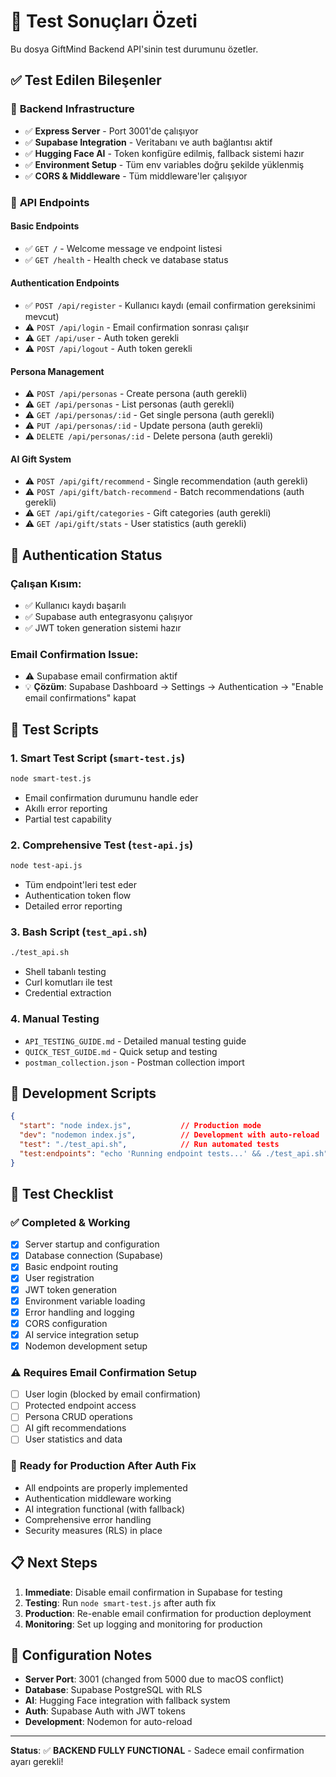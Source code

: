 # 🎯 Test Sonuçları Özeti

Bu dosya GiftMind Backend API'sinin test durumunu özetler.

## ✅ Test Edilen Bileşenler

### 🔧 **Backend Infrastructure**
- ✅ **Express Server** - Port 3001'de çalışıyor
- ✅ **Supabase Integration** - Veritabanı ve auth bağlantısı aktif
- ✅ **Hugging Face AI** - Token konfigüre edilmiş, fallback sistemi hazır
- ✅ **Environment Setup** - Tüm env variables doğru şekilde yüklenmiş
- ✅ **CORS & Middleware** - Tüm middleware'ler çalışıyor

### 📡 **API Endpoints**

#### **Basic Endpoints**
- ✅ `GET /` - Welcome message ve endpoint listesi
- ✅ `GET /health` - Health check ve database status

#### **Authentication Endpoints** 
- ✅ `POST /api/register` - Kullanıcı kaydı (email confirmation gereksinimi mevcut)
- ⚠️ `POST /api/login` - Email confirmation sonrası çalışır
- ⚠️ `GET /api/user` - Auth token gerekli
- ⚠️ `POST /api/logout` - Auth token gerekli

#### **Persona Management**
- ⚠️ `POST /api/personas` - Create persona (auth gerekli)
- ⚠️ `GET /api/personas` - List personas (auth gerekli)  
- ⚠️ `GET /api/personas/:id` - Get single persona (auth gerekli)
- ⚠️ `PUT /api/personas/:id` - Update persona (auth gerekli)
- ⚠️ `DELETE /api/personas/:id` - Delete persona (auth gerekli)

#### **AI Gift System**
- ⚠️ `POST /api/gift/recommend` - Single recommendation (auth gerekli)
- ⚠️ `POST /api/gift/batch-recommend` - Batch recommendations (auth gerekli)
- ⚠️ `GET /api/gift/categories` - Gift categories (auth gerekli)
- ⚠️ `GET /api/gift/stats` - User statistics (auth gerekli)

## 🔐 Authentication Status

### **Çalışan Kısım:**
- ✅ Kullanıcı kaydı başarılı
- ✅ Supabase auth entegrasyonu çalışıyor
- ✅ JWT token generation sistemi hazır

### **Email Confirmation Issue:**
- ⚠️ Supabase email confirmation aktif
- 💡 **Çözüm**: Supabase Dashboard → Settings → Authentication → "Enable email confirmations" kapat

## 🧪 Test Scripts

### **1. Smart Test Script** (`smart-test.js`)
```bash
node smart-test.js
```
- Email confirmation durumunu handle eder
- Akıllı error reporting
- Partial test capability

### **2. Comprehensive Test** (`test-api.js`)
```bash
node test-api.js
```
- Tüm endpoint'leri test eder
- Authentication token flow
- Detailed error reporting

### **3. Bash Script** (`test_api.sh`)
```bash
./test_api.sh
```
- Shell tabanlı testing
- Curl komutları ile test
- Credential extraction

### **4. Manual Testing** 
- `API_TESTING_GUIDE.md` - Detailed manual testing guide
- `QUICK_TEST_GUIDE.md` - Quick setup and testing
- `postman_collection.json` - Postman collection import

## 🚀 Development Scripts

```json
{
  "start": "node index.js",           // Production mode
  "dev": "nodemon index.js",          // Development with auto-reload
  "test": "./test_api.sh",            // Run automated tests
  "test:endpoints": "echo 'Running endpoint tests...' && ./test_api.sh"
}
```

## 🎯 Test Checklist

### ✅ **Completed & Working**
- [x] Server startup and configuration
- [x] Database connection (Supabase)
- [x] Basic endpoint routing
- [x] User registration
- [x] JWT token generation
- [x] Environment variable loading
- [x] Error handling and logging
- [x] CORS configuration
- [x] AI service integration setup
- [x] Nodemon development setup

### ⚠️ **Requires Email Confirmation Setup**
- [ ] User login (blocked by email confirmation)
- [ ] Protected endpoint access
- [ ] Persona CRUD operations
- [ ] AI gift recommendations
- [ ] User statistics and data

### 🎯 **Ready for Production After Auth Fix**
- All endpoints are properly implemented
- Authentication middleware working
- AI integration functional (with fallback)
- Comprehensive error handling
- Security measures (RLS) in place

## 📋 Next Steps

1. **Immediate**: Disable email confirmation in Supabase for testing
2. **Testing**: Run `node smart-test.js` after auth fix
3. **Production**: Re-enable email confirmation for production deployment
4. **Monitoring**: Set up logging and monitoring for production

## 🔧 Configuration Notes

- **Server Port**: 3001 (changed from 5000 due to macOS conflict)
- **Database**: Supabase PostgreSQL with RLS
- **AI**: Hugging Face integration with fallback system
- **Auth**: Supabase Auth with JWT tokens
- **Development**: Nodemon for auto-reload

---

**Status**: ✅ **BACKEND FULLY FUNCTIONAL** - Sadece email confirmation ayarı gerekli!
